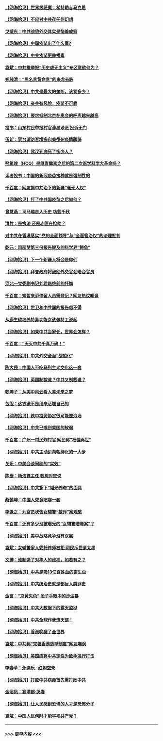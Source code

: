 #### [【网海拾贝】世界级恶魔：希特勒与马克思](../pages/nsc993/n12884062.md?t=04170202) 
#### [【网海拾贝】不应对中共存任何幻想](../pages/nsc993/n12881460.md?t=04170202) 
#### [戈壁东：中共战狼外交其实是恼羞成怒](../pages/nsc993/n12880392.md?t=04170202) 
#### [【网海拾贝】中国疫苗出了什么事?](../pages/nsc993/n12879124.md?t=04170202) 
#### [【网海拾贝】中共疫苗更像播毒](../pages/nsc993/n12876631.md?t=04170202) 
#### [袁斌：中共推举报“历史虚无主义”专区意欲何为？](../pages/nsc993/n12876530.md?t=04170202) 
#### [郑纯清：“黑名贵黄命贵”的来龙去脉](../pages/nsc993/n12875589.md?t=04170202) 
#### [【网海拾贝】中共是最大的垄断，该罚多少？](../pages/nsc993/n12874006.md?t=04170202) 
#### [【网海拾贝】亲共有风险，疫苗不可靠](../pages/nsc993/n12872224.md?t=04170202) 
#### [【网海拾贝】要求抵制北京冬奥会的呼声越来越高](../pages/nsc993/n12868962.md?t=04170202) 
#### [投书：山东村民举报村官涉黑涉恶 投诉无门](../pages/nsc993/n12869726.md?t=04170202) 
#### [伍新：贺台湾访客增多和美德州疫情骤降](../pages/nsc993/n12865651.md?t=04170202) 
#### [【网海拾贝】武汉到底死了多少人？](../pages/nsc993/n12863707.md?t=04170202) 
#### [羟氯喹（HCQ）是继青霉素之后的第二次医学科学大革命吗？](../pages/nsc993/n12638564.md?t=04170202) 
#### [读者投书：中国的新冠疫苗接种就是强制性的](../pages/nsc993/n12859932.md?t=04170202) 
#### [千百度：网友揭中共治下的新疆“毫无人权”](../pages/nsc993/n12858385.md?t=04170202) 
#### [【网海拾贝】打了中共国疫苗之后如何？](../pages/nsc993/n12857866.md?t=04170202) 
#### [曾慧燕：司马璐走入历史 功载千秋](../pages/nsc993/n12856996.md?t=04170202) 
#### [清竹：是执法 还是赤匪在抢劫？](../pages/nsc993/n12856952.md?t=04170202) 
#### [对中共在香港落实“党的全面领导”与“全面管治权”的法理批判](../pages/nsc993/n12856929.md?t=04170202) 
#### [乾元：闫丽梦第三份报告提及的科学界“鳄鱼”](../pages/nsc993/n12855985.md?t=04170202) 
#### [【网海拾贝】下一个新疆人将会是你们](../pages/nsc993/n12855864.md?t=04170202) 
#### [【网海拾贝】拜登政府将鼓励外交官会晤台官员](../pages/nsc993/n12853615.md?t=04170202) 
#### [河北一党委副书记刘君临终前的忏悔](../pages/nsc993/n12849420.md?t=04170202) 
#### [千百度：短暂来沪停留人员需登记？网友热议嘲讽](../pages/nsc993/n12853497.md?t=04170202) 
#### [【网海拾贝】世卫和中共国的报告信不得](../pages/nsc993/n12850902.md?t=04170202) 
#### [从康生欲培养特异功能女孩做特工说起](../pages/nsc993/n12849289.md?t=04170202) 
#### [【网海拾贝】如果中共当家长，世界会怎样？](../pages/nsc993/n12848436.md?t=04170202) 
#### [千百度：“天灭中共千真万确！”](../pages/nsc993/n12845659.md?t=04170202) 
#### [【网海拾贝】中共外交全面“战狼化”](../pages/nsc993/n12845607.md?t=04170202) 
#### [陈大民：中国人不吃马列主义文化这一套](../pages/nsc993/n12842496.md?t=04170202) 
#### [【网海拾贝】英国制裁谁？中共又制裁谁？](../pages/nsc993/n12840909.md?t=04170202) 
#### [乾坤子：从美中风云看人类未来之梦](../pages/nsc993/n12840590.md?t=04170202) 
#### [苦胆：这铁锹不是用来活埋自己的](../pages/nsc993/n12839512.md?t=04170202) 
#### [【网海拾贝】欧中投资协定很可能要泡汤](../pages/nsc993/n12835122.md?t=04170202) 
#### [【网海拾贝】中共已嗅到美国的软弱](../pages/nsc993/n12832411.md?t=04170202) 
#### [千百度：广州一村民炸村官 网民称“杨佳再世”](../pages/nsc993/n12832380.md?t=04170202) 
#### [【网海拾贝】中共主动迈向朝鲜化的一大步](../pages/nsc993/n12829887.md?t=04170202) 
#### [关乐：中美会谈闹剧的“实效”](../pages/nsc993/n12826698.md?t=04170202) 
#### [陈康：杨洁篪主任  我想对您说](../pages/nsc993/n12826609.md?t=04170202) 
#### [【网海拾贝】中共撕下“韬光养晦”的面具](../pages/nsc993/n12826459.md?t=04170202) 
#### [蔡慎坤：中国人究竟吃哪一套](../pages/nsc993/n12826010.md?t=04170202) 
#### [李退之：九官员状告女辅警“敲诈”案观感](../pages/nsc993/n12823984.md?t=04170202) 
#### [千百度：还有多少没被曝光的“女辅警陪睡案”？](../pages/nsc993/n12822136.md?t=04170202) 
#### [【网海拾贝】美中战略竞争没有双赢](../pages/nsc993/n12822105.md?t=04170202) 
#### [袁斌：女辅警家人委托律师被拒 网民斥世道太黑](../pages/nsc993/n12822004.md?t=04170202) 
#### [文博：谁制造了对华人的歧视，如若有之？](../pages/nsc993/n12821635.md?t=04170202) 
#### [【网海拾贝】中共是吸13亿百姓血的寄生虫](../pages/nsc993/n12819191.md?t=04170202) 
#### [【网海拾贝】中共统治史就是部反人类罪史](../pages/nsc993/n12816738.md?t=04170202) 
#### [金言：“京黄失色” 段子手眼中的沙尘暴](../pages/nsc993/n12815700.md?t=04170202) 
#### [【网海拾贝】中共大数据下的露天监狱](../pages/nsc993/n12811075.md?t=04170202) 
#### [【网海拾贝】中共全球作孽遭天谴！](../pages/nsc993/n12810258.md?t=04170202) 
#### [【网海拾贝】香港唤醒了全世界](../pages/nsc993/n12809100.md?t=04170202) 
#### [袁斌：中共称“完善香港选举制度”网友嘲讽](../pages/nsc993/n12808994.md?t=04170202) 
#### [【网海拾贝】美国应将中共定性为敌手进行打击](../pages/nsc993/n12806870.md?t=04170202) 
#### [李春草：永遇乐 · 红朝空壳](../pages/nsc993/n12805365.md?t=04170202) 
#### [【网海拾贝】打败中共病毒首先需打败中共](../pages/nsc993/n12803930.md?t=04170202) 
#### [金浴凤：宴清都‧哭春](../pages/nsc993/n12801601.md?t=04170202) 
#### [【网海拾贝】让人民感到恐惧的人才是恐怖分子](../pages/nsc993/n12799347.md?t=04170202) 
#### [袁斌：中国人民何时才能平视共产党？](../pages/nsc993/n12799306.md?t=04170202) 

----
#### [ >>> 更早内容 <<< ](../indexes/nsc993-earlier.md)
